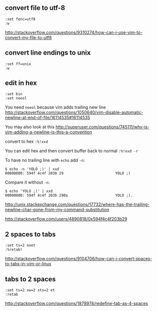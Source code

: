 ## convert file to utf-8

```
:set fenc=utf8
:w
```

http://stackoverflow.com/questions/9310274/how-can-i-use-vim-to-convert-my-file-to-utf8

## convert line endings to unix

```
:set ff=unix
:w
```

## edit in hex

```
:set bin
:set noeol
```

You need `noeol` because vim adds trailing new line http://stackoverflow.com/questions/1050640/vim-disable-automatic-newline-at-end-of-file/16114535#16114535

You may also look at this http://superuser.com/questions/745111/why-is-vim-adding-a-newline-is-this-a-convention


convert to hex `:%!xxd`

You can edit hex and then convert buffer back to normal `:%!xxd -r`

To have no trailing line with `echo` add `-n`:

```
$ echo -n 'YOLO ;)' | xxd
00000000: 594f 4c4f 203b 29                        YOLO ;)
```

Compare it without `-n`:

```
$ echo 'YOLO ;)' | xxd
00000000: 594f 4c4f 203b 290a                      YOLO ;).
```

http://unix.stackexchange.com/questions/17732/where-has-the-trailing-newline-char-gone-from-my-command-substitution

http://stackoverflow.com/users/4890818/0x594f4c4f203b29

## 2 spaces to tabs

```
:set ts=2 noet
:%retab!
```

http://stackoverflow.com/questions/9104706/how-can-i-convert-spaces-to-tabs-in-vim-or-linux

## tabs to 2 spaces

```
:set ts=2 sw=2 sts=2 et
:retab
```

http://stackoverflow.com/questions/1878974/redefine-tab-as-4-spaces
